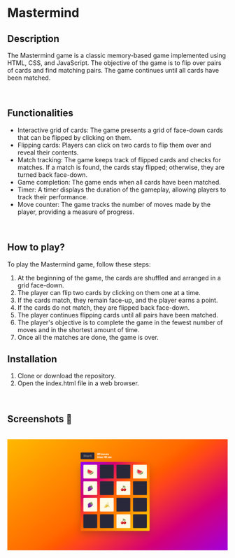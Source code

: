 # **Mastermind** 



## **Description**
The Mastermind game is a classic memory-based game implemented using HTML, CSS, and JavaScript. The objective of the game is to flip over pairs of cards and find matching pairs. The game continues until all cards have been matched.

<br>

## **Functionalities**

- Interactive grid of cards: The game presents a grid of face-down cards that can be flipped by clicking on them.
- Flipping cards: Players can click on two cards to flip them over and reveal their contents.
- Match tracking: The game keeps track of flipped cards and checks for matches. If a match is found, the cards stay flipped; otherwise, they are turned back face-down.
- Game completion: The game ends when all cards have been matched.
- Timer: A timer displays the duration of the gameplay, allowing players to track their performance.
- Move counter: The game tracks the number of moves made by the player, providing a measure of progress.

<br>

## **How to play?**
To play the Mastermind game, follow these steps:

1. At the beginning of the game, the cards are shuffled and arranged in a grid face-down.
2. The player can flip two cards by clicking on them one at a time.
3. If the cards match, they remain face-up, and the player earns a point.
4. If the cards do not match, they are flipped back face-down.
5. The player continues flipping cards until all pairs have been matched.
6. The player's objective is to complete the game in the fewest number of moves and in the shortest amount of time.
7. Once all the matches are done, the game is over. 

## **Installation**
1. Clone or download the repository.
2. Open the index.html file in a web browser.


<br>

## **Screenshots 📸**

<br>
<img src="Screenshots/Mastermind.png" alt="Mastemind Game Screenshot">



<br>

